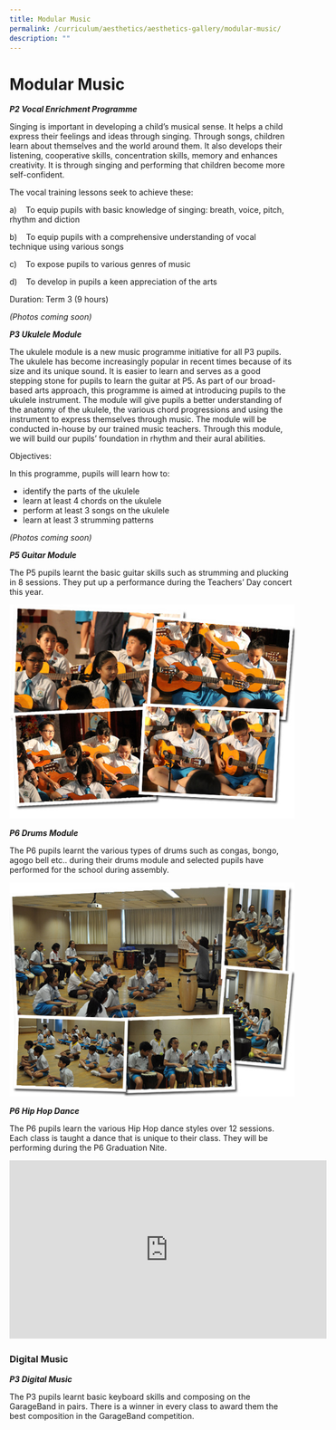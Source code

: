 ```yaml
---
title: Modular Music
permalink: /curriculum/aesthetics/aesthetics-gallery/modular-music/
description: ""
---
```

# **Modular Music**

**_P2 Vocal Enrichment Programme_**  

Singing is important in developing a child’s musical sense. It helps a child express their feelings and ideas through singing. Through songs, children learn about themselves and the world around them. It also develops their listening, cooperative skills, concentration skills, memory and enhances creativity. It is through singing and performing that children become more self-confident.

The vocal training lessons seek to achieve these:

a)    To equip pupils with basic knowledge of singing: breath, voice, pitch, rhythm and diction

b)    To equip pupils with a comprehensive understanding of vocal technique using various songs

c)    To expose pupils to various genres of music

d)    To develop in pupils a keen appreciation of the arts

Duration: Term 3 (9 hours)

_(Photos coming soon)_

**_P3 Ukulele Module_**

The ukulele module is a new music programme initiative for all P3 pupils. The ukulele has become increasingly popular in recent times because of its size and its unique sound. It is easier to learn and serves as a good stepping stone for pupils to learn the guitar at P5. As part of our broad-based arts approach, this programme is aimed at introducing pupils to the ukulele instrument. The module will give pupils a better understanding of the anatomy of the ukulele, the various chord progressions and using the instrument to express themselves through music. The module will be conducted in-house by our trained music teachers. Through this module, we will build our pupils’ foundation in rhythm and their aural abilities.

Objectives:

In this programme, pupils will learn how to:

*   identify the parts of the ukulele
*   learn at least 4 chords on the ukulele
*   perform at least 3 songs on the ukulele
*   learn at least 3 strumming patterns

_(Photos coming soon)_

**_P5 Guitar Module_**

The P5 pupils learnt the basic guitar skills such as strumming and plucking in 8 sessions. They put up a performance during the Teachers’ Day concert this year.

![](/images/Guitar.jpg)

**_P6 Drums Module_**

The P6 pupils learnt the various types of drums such as congas, bongo, agogo bell etc.. during their drums module and selected pupils have performed for the school during assembly.

![](/images/Drum.jpg)

**_P6 Hip Hop Dance_**

The P6 pupils learn the various Hip Hop dance styles over 12 sessions. Each class is taught a dance that is unique to their class. They will be performing during the P6 Graduation Nite.

<iframe width="560" height="315" src="https://www.youtube.com/embed/WYtg0RnCl-g" title="YouTube video player" frameborder="0" allow="accelerometer; autoplay; clipboard-write; encrypted-media; gyroscope; picture-in-picture" allowfullscreen></iframe>


### Digital Music

**_P3 Digital Music_**

The P3 pupils learnt basic keyboard skills and composing on the GarageBand in pairs. There is a winner in every class to award them the best composition in the GarageBand competition.